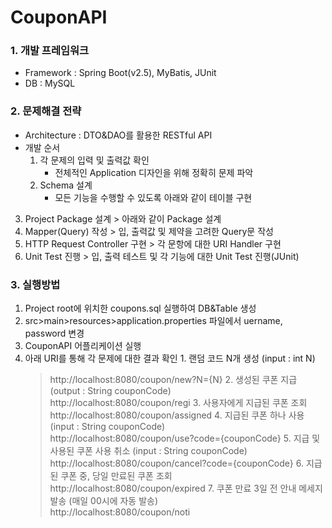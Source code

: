 # CouponAPI

### 1. 개발 프레임워크
   - Framework : Spring Boot(v2.5), MyBatis, JUnit
   - DB : MySQL
### 2. 문제해결 전략
   - Architecture : DTO&DAO를 활용한 RESTful API
   - 개발 순서
        1. 각 문제의 입력 및 출력값 확인
            * 전체적인 Application 디자인을 위해 정확히 문제 파악
        2. Schema 설계
            * 모든 기능을 수행할 수 있도록 아래와 같이 테이블 구현
  3. Project Package 설계
    > 아래와 같이 Package 설계
  4. Mapper(Query) 작성
    > 입, 출력값 및 제약을 고려한 Query문 작성
  3. HTTP Request Controller 구현
    > 각 문항에 대한 URI Handler 구현
  4. Unit Test 진행
    > 입, 출력 테스트 및 각 기능에 대한 Unit Test 진행(JUnit)
   
### 3. 실행방법
  1. Project root에 위치한 coupons.sql 실행하여 DB&Table 생성
  2. src>main>resources>application.properties 파일에서 uername, password 변경
  3. CouponAPI 어플리케이션 실행
  4. 아래 URI를 통해 각 문제에 대한 결과 확인
    1. 랜덤 코드 N개 생성 (input : int N)  
      > http://localhost:8080/coupon/new?N={N}
    2. 생성된 쿠폰 지급 (output : String couponCode)  
      > http://localhost:8080/coupon/regi
    3. 사용자에게 지급된 쿠폰 조회  
      > http://localhost:8080/coupon/assigned
    4. 지급된 쿠폰 하나 사용 (input : String couponCode)  
      > http://localhost:8080/coupon/use?code={couponCode}
    5. 지급 및 사용된 쿠폰 사용 취소 (input : String couponCode)  
      > http://localhost:8080/coupon/cancel?code={couponCode}
    6. 지급된 쿠폰 중, 당일 만료된 쿠폰 조회  
      > http://localhost:8080/coupon/expired
    7. 쿠폰 만료 3일 전 안내 메세지 발송 (매일 00시에 자동 발송)  
      > http://localhost:8080/coupon/noti
